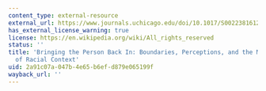 ```yaml
---
content_type: external-resource
external_url: https://www.journals.uchicago.edu/doi/10.1017/S0022381612000552
has_external_license_warning: true
license: https://en.wikipedia.org/wiki/All_rights_reserved
status: ''
title: 'Bringing the Person Back In: Boundaries, Perceptions, and the Measurement
  of Racial Context'
uid: 2a91c07a-047b-4e65-b6ef-d879e065199f
wayback_url: ''
---
```

